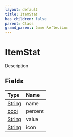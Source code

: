 ```yaml
---
layout: default
title: ItemStat
has_children: false
parent: Class
grand_parent: Game Reflection
---
```

# ItemStat
Description 

## Fields

| Type | Name |
|:----------|:--------------|
| [String](/riftbreaker-wiki/docs/game-reflection/components/string/) | name |
| [bool](/riftbreaker-wiki/docs/game-reflection/components/bool/) | percent |
| [String](/riftbreaker-wiki/docs/game-reflection/components/string/) | value |
| [String](/riftbreaker-wiki/docs/game-reflection/components/string/) | icon |

